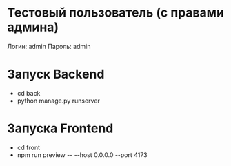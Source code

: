 # Тестовый пользователь (с правами админа)
Логин: admin
Пароль: admin

# Запуск Backend
- cd back  
- python manage.py runserver

# Запуска Frontend
- cd front
- npm run preview -- --host 0.0.0.0 --port 4173
